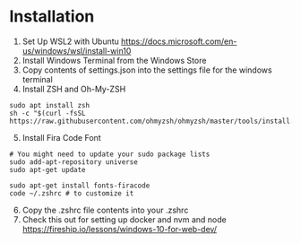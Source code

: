 # Installation

1. Set Up WSL2 with Ubuntu https://docs.microsoft.com/en-us/windows/wsl/install-win10
2. Install Windows Terminal from the Windows Store
3. Copy contents of settings.json into the settings file for the windows terminal
4. Install ZSH and Oh-My-ZSH
```
sudo apt install zsh
sh -c "$(curl -fsSL https://raw.githubusercontent.com/ohmyzsh/ohmyzsh/master/tools/install.sh)"
```
5. Install Fira Code Font
```
# You might need to update your sudo package lists
sudo add-apt-repository universe
sudo apt-get update

sudo apt-get install fonts-firacode
code ~/.zshrc # to customize it
```
6. Copy the .zshrc file contents into your .zshrc
7. Check this out for setting up docker and nvm and node https://fireship.io/lessons/windows-10-for-web-dev/